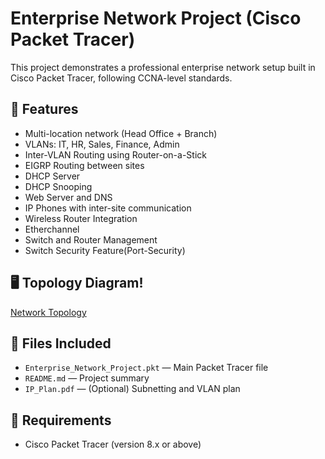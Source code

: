 # Enterprise Network Project (Cisco Packet Tracer)

This project demonstrates a professional enterprise network setup built in Cisco Packet Tracer, following CCNA-level standards.

## 📌 Features
- Multi-location network (Head Office + Branch)
- VLANs: IT, HR, Sales, Finance, Admin
- Inter-VLAN Routing using Router-on-a-Stick
- EIGRP Routing between sites
- DHCP Server
- DHCP Snooping
- Web Server and DNS
- IP Phones with inter-site communication
- Wireless Router Integration
- Etherchannel
- Switch and Router Management
- Switch Security Feature(Port-Security)

## 🖥️ Topology Diagram!

[ Network Topology ](https://github.com/user-attachments/assets/7e9ffd51-55fb-4c57-b9c6-080de3a4593c)


## 📁 Files Included
- `Enterprise_Network_Project.pkt` — Main Packet Tracer file
- `README.md` — Project summary
- `IP_Plan.pdf` — (Optional) Subnetting and VLAN plan


## 🔧 Requirements
- Cisco Packet Tracer (version 8.x or above)
